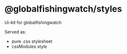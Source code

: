 # @globalfishingwatch/styles

Ui-kit for globalfishingwatch

Served as:

- pure .css stylesheet
- cssModules style
